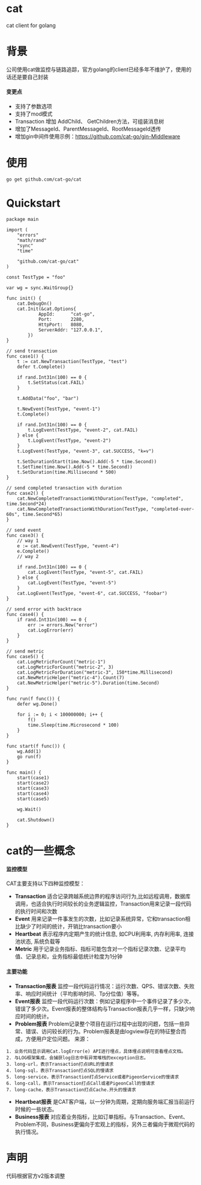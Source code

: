 # cat
cat client for golang
# 背景
公司使用cat做监控与链路追踪，官方golang的client已经多年不维护了，使用的话还是要自己封装
#### 变更点
- 支持了参数选项
- 支持了mod模式
- Transaction 增加 AddChild、 GetChildren方法，可组装消息树
- 增加了MessageId、ParentMessageId、RootMessageId透传
- 增加gin中间件使用示例：https://github.com/cat-go/gin-Middleware
# 使用
```
go get github.com/cat-go/cat
```
# Quickstart
```
package main

import (
	"errors"
	"math/rand"
	"sync"
	"time"

	"github.com/cat-go/cat"
)

const TestType = "foo"

var wg = sync.WaitGroup{}

func init() {
	cat.DebugOn()
	cat.Init(&cat.Options{
    		AppId:      "cat-go",
    		Port:       2280,
    		HttpPort:   8080,
    		ServerAddr: "127.0.0.1",
    	})
}

// send transaction
func case1() {
	t := cat.NewTransaction(TestType, "test")
	defer t.Complete()

	if rand.Int31n(100) == 0 {
		t.SetStatus(cat.FAIL)
	}

	t.AddData("foo", "bar")

	t.NewEvent(TestType, "event-1")
	t.Complete()

	if rand.Int31n(100) == 0 {
		t.LogEvent(TestType, "event-2", cat.FAIL)
	} else {
		t.LogEvent(TestType, "event-2")
	}
	t.LogEvent(TestType, "event-3", cat.SUCCESS, "k=v")

	t.SetDurationStart(time.Now().Add(-5 * time.Second))
	t.SetTime(time.Now().Add(-5 * time.Second))
	t.SetDuration(time.Millisecond * 500)
}

// send completed transaction with duration
func case2() {
	cat.NewCompletedTransactionWithDuration(TestType, "completed", time.Second*24)
	cat.NewCompletedTransactionWithDuration(TestType, "completed-over-60s", time.Second*65)
}

// send event
func case3() {
	// way 1
	e := cat.NewEvent(TestType, "event-4")
	e.Complete()
	// way 2

	if rand.Int31n(100) == 0 {
		cat.LogEvent(TestType, "event-5", cat.FAIL)
	} else {
		cat.LogEvent(TestType, "event-5")
	}
	cat.LogEvent(TestType, "event-6", cat.SUCCESS, "foobar")
}

// send error with backtrace
func case4() {
	if rand.Int31n(100) == 0 {
		err := errors.New("error")
		cat.LogError(err)
	}
}

// send metric
func case5() {
	cat.LogMetricForCount("metric-1")
	cat.LogMetricForCount("metric-2", 3)
	cat.LogMetricForDuration("metric-3", 150*time.Millisecond)
	cat.NewMetricHelper("metric-4").Count(7)
	cat.NewMetricHelper("metric-5").Duration(time.Second)
}

func run(f func()) {
	defer wg.Done()

	for i := 0; i < 100000000; i++ {
		f()
		time.Sleep(time.Microsecond * 100)
	}
}

func start(f func()) {
	wg.Add(1)
	go run(f)
}

func main() {
	start(case1)
	start(case2)
	start(case3)
	start(case4)
	start(case5)

	wg.Wait()

	cat.Shutdown()
}
```
# cat的一些概念

#### 监控模型

CAT主要支持以下四种监控模型：

+  **Transaction**	  适合记录跨越系统边界的程序访问行为,比如远程调用，数据库调用，也适合执行时间较长的业务逻辑监控，Transaction用来记录一段代码的执行时间和次数
+  **Event**	   用来记录一件事发生的次数，比如记录系统异常，它和transaction相比缺少了时间的统计，开销比transaction要小
+  **Heartbeat**	表示程序内定期产生的统计信息, 如CPU利用率, 内存利用率, 连接池状态, 系统负载等
+  **Metric**	  用于记录业务指标、指标可能包含对一个指标记录次数、记录平均值、记录总和，业务指标最低统计粒度为1分钟

#### 主要功能
+  **Transaction报表** 监控一段代码运行情况：运行次数、QPS、错误次数、失败率、响应时间统计（平均影响时间、Tp分位值）等等。
+  **Event报表** 监控一段代码运行次数：例如记录程序中一个事件记录了多少次，错误了多少次。Event报表的整体结构与Transaction报表几乎一样，只缺少响应时间的统计。
+  **Problem报表**	Problem记录整个项目在运行过程中出现的问题，包括一些异常、错误、访问较长的行为。Problem报表是由logview存在的特征整合而成，方便用户定位问题。 来源：

```
1. 业务代码显示调用Cat.logError(e) API进行埋点，具体埋点说明可查看埋点文档。
2. 与LOG框架集成，会捕获log日志中有异常堆栈的exception日志。
3. long-url，表示Transaction打点URL的慢请求
4. long-sql，表示Transaction打点SQL的慢请求
5. long-service，表示Transaction打点Service或者PigeonService的慢请求
6. long-call，表示Transaction打点Call或者PigeonCall的慢请求
7. long-cache，表示Transaction打点Cache.开头的慢请求
```

+  **Heartbeat报表** 是CAT客户端，以一分钟为周期，定期向服务端汇报当前运行时候的一些状态。
+  **Business报表**	对应着业务指标，比如订单指标。与Transaction、Event、Problem不同，Business更偏向于宏观上的指标，另外三者偏向于微观代码的执行情况。

# 声明
代码根据官方v2版本调整
